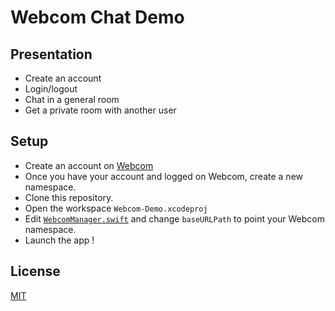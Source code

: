 Webcom Chat Demo
==============

## Presentation

* Create an account
* Login/logout
* Chat in a general room
* Get a private room with another user

## Setup

* Create an account on [Webcom](http://io.datasync.orange.com)
* Once you have your account and logged on Webcom, create a new namespace.
* Clone this repository.
* Open the workspace `Webcom-Demo.xcodeproj` 
* Edit [`WebcomManager.swift`](webcom-sdk-ios-demo/WebcomManager.swift) and change `baseURLPath` to point your Webcom namespace.
* Launch the app !

## License
[MIT](https://opensource.org/licenses/MIT)
